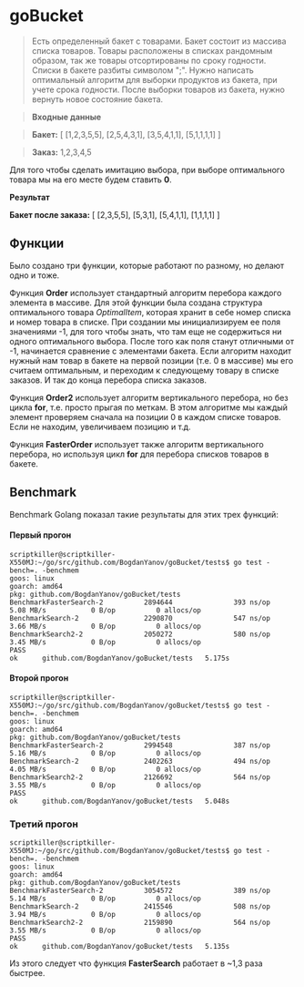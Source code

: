 # goBucket

> Есть определенный бакет с товарами. Бакет состоит из массива списка товаров. Товары расположены в списках рандомным образом, так же товары отсортированы по сроку годности. Списки в бакете разбиты символом ";". Нужно написать оптимальный алгоритм для выборки продуктов из бакета, при учете срока годности. После выборки товаров из бакета, нужно вернуть новое состояние бакета.

>**Входные данные**

>**Бакет:** [ [1,2,3,5,5], [2,5,4,3,1], [3,5,4,1,1], [5,1,1,1,1] ]

>**Заказ:** 1,2,3,4,5

Для того чтобы сделать имитацию выбора, при выборе оптимального товара мы на его месте будем ставить **0**.

**Результат**

**Бакет после заказа:** [ [2,3,5,5], [5,3,1], [5,4,1,1], [1,1,1,1] ]

## Функции

Было создано три функции, которые работают по разному, но делают одно и тоже. 

Функция **Order** использует стандартный алгоритм перебора каждого элемента в массиве. Для этой функции была создана структура оптимального товара *OptimalItem*, которая хранит в себе номер списка и номер товара в списке. При создании мы инициализируем ее поля значениями -1, для того чтобы знать, что там еще не содержиться ни одного оптимального выбора. После того как поля станут отличными от -1, начинается сравнение с элементами бакета. Если алгоритм находит нужный нам товар в бакете на первой позиции (т.е. 0 в массиве) мы его считаем оптимальным, и переходим к следующему товару в списке заказов. И так до конца перебора списка заказов.

Функция **Order2** использует алгоритм вертикального перебора, но без цикла **for**, т.е. просто прыгая по меткам. В этом алгоритме мы каждый элемент проверяем сначала на позиции 0 в каждом списке товаров. Если не находим, увеличиваем позицию и т.д.

Функция **FasterOrder** использует также алгоритм вертикального перебора, но используя цикл **for** для перебора списков товаров в бакете.

## Benchmark

Benchmark Golang показал такие результаты для этих трех функций:

#### Первый прогон

```
scriptkiller@scriptkiller-X550MJ:~/go/src/github.com/BogdanYanov/goBucket/tests$ go test -bench=. -benchmem
goos: linux
goarch: amd64
pkg: github.com/BogdanYanov/goBucket/tests
BenchmarkFasterSearch-2          2894644               393 ns/op           5.08 MB/s           0 B/op          0 allocs/op
BenchmarkSearch-2                2290870               547 ns/op           3.66 MB/s           0 B/op          0 allocs/op
BenchmarkSearch2-2               2050272               580 ns/op           3.45 MB/s           0 B/op          0 allocs/op
PASS
ok      github.com/BogdanYanov/goBucket/tests   5.175s
```

#### Второй прогон

```
scriptkiller@scriptkiller-X550MJ:~/go/src/github.com/BogdanYanov/goBucket/tests$ go test -bench=. -benchmem
goos: linux
goarch: amd64
pkg: github.com/BogdanYanov/goBucket/tests
BenchmarkFasterSearch-2          2994548               387 ns/op           5.16 MB/s           0 B/op          0 allocs/op
BenchmarkSearch-2                2402263               494 ns/op           4.05 MB/s           0 B/op          0 allocs/op
BenchmarkSearch2-2               2126692               564 ns/op           3.55 MB/s           0 B/op          0 allocs/op
PASS
ok      github.com/BogdanYanov/goBucket/tests   5.048s
```

### Третий прогон

```
scriptkiller@scriptkiller-X550MJ:~/go/src/github.com/BogdanYanov/goBucket/tests$ go test -bench=. -benchmem
goos: linux
goarch: amd64
pkg: github.com/BogdanYanov/goBucket/tests
BenchmarkFasterSearch-2          3054572               389 ns/op           5.14 MB/s           0 B/op          0 allocs/op
BenchmarkSearch-2                2415546               508 ns/op           3.94 MB/s           0 B/op          0 allocs/op
BenchmarkSearch2-2               2159890               564 ns/op           3.55 MB/s           0 B/op          0 allocs/op
PASS
ok      github.com/BogdanYanov/goBucket/tests   5.135s
```

Из этого следует что функция **FasterSearch** работает в ~1,3 раза быстрее.
